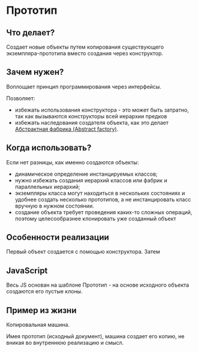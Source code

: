 # Прототип

## Что делает?

Создает новые объекты путем копирования существующего экземпляра-прототипа вместо создания через конструктор.

## Зачем нужен?

Воплощает принцип программирования через интерфейсы.

Позволяет:

* избежать использования конструктора - это может быть затратно, так как вызываются конструкторы всей иерархии предков
* избежать наследования создателя объекта, как это делает [Абстрактная фабрика (Abstract factory)](https://github.com/Mohnatus/design-patterns-js/tree/master/creational/abstractFactory).

## Когда использовать?

Если нет разницы, как именно создаются объекты:

* динамическое определение инстанцируемых классов;
* нужно избежать создания иерархий классов или фабрик и параллельных иерархий;
* экземпляры класса могут находиться в нескольких состояниях и удобнее создать несколько прототипов, а не инстанцировать класс вручную в нужном состоянии.
* создание объекта требует проведения каких-то сложных операций, поэтому целесообразнее клонировать уже созданный объект

## Особенности реализации

Первый объект создается с помощью конструктора. Затем

## JavaScript

Весь JS основан на шаблоне Прототип - на основе исходного объекта создаются его пустые клоны. 

## Пример из жизни

Копировальная машина.

Имея прототип (исходный документ), машина создает его копию, не вникая во внутреннюю реализацию и смысл.